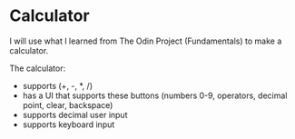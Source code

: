# Calculator

I will use what I learned from The Odin Project (Fundamentals) to make a calculator.

The calculator:
  - supports (+, -, *, /)
  - has a UI that supports these buttons (numbers 0-9, operators, decimal point, clear, backspace)
  - supports decimal user input 
  - supports keyboard input
  
